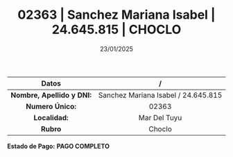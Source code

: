 ﻿---
title: 02363 | Sanchez Mariana Isabel | 24.645.815 | CHOCLO
date: 23/01/2025
draft: false
tags: ['mar-del-tuyu', 'titular', 'choclo']
---

|          **Datos**          |  /  |
|:---------------------------:|:---:|
| **Nombre, Apellido y DNI:** | Sanchez Mariana Isabel / 24.645.815 |
|      **Numero Único:**      | 02363 |
|        **Localidad:**       | Mar Del Tuyu |
|          **Rubro**          | Choclo |

**Estado de Pago:** **PAGO COMPLETO**
